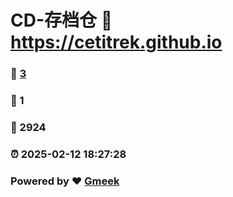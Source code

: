 # CD-存档仓 :link: https://cetitrek.github.io 
### :page_facing_up: [3](https://cetitrek.github.io/tag.html) 
### :speech_balloon: 1 
### :hibiscus: 2924 
### :alarm_clock: 2025-02-12 18:27:28 
### Powered by :heart: [Gmeek](https://github.com/Meekdai/Gmeek)
